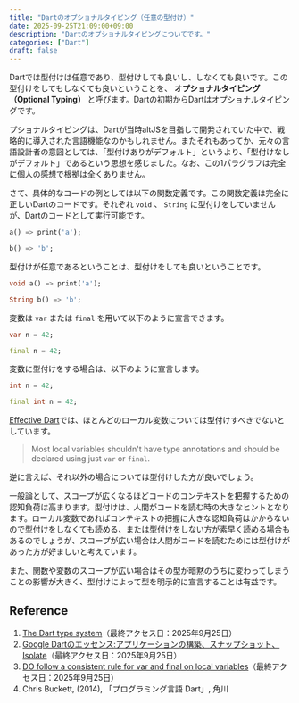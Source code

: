 ```yaml
---
title: "Dartのオプショナルタイピング（任意の型付け）"
date: 2025-09-25T21:09:00+09:00
description: "Dartのオプショナルタイピングについてです。"
categories: ["Dart"]
draft: false
---
```


Dartでは型付けは任意であり、型付けしても良いし、しなくても良いです。この型付けをしてもしなくても良いということを、 **オプショナルタイピング（Optional Typing）** と呼びます。Dartの初期からDartはオプショナルタイピングです。

プショナルタイピングは、Dartが当時altJSを目指して開発されていた中で、戦略的に導入された言語機能なのかもしれません。またそれもあってか、元々の言語設計者の意図としては、「型付けありがデフォルト」というより、「型付けなしがデフォルト」であるという思想を感じました。なお、この1パラグラフは完全に個人の感想で根拠は全くありません。

さて、具体的なコードの例としては以下の関数定義です。この関数定義は完全に正しいDartのコードです。それぞれ `void` 、 `String` に型付けをしていませんが、Dartのコードとして実行可能です。

```dart
a() => print('a');
```

```dart
b() => 'b';
```

型付けが任意であるということは、型付けをしても良いということです。

```dart
void a() => print('a');
```

```dart
String b() => 'b';
```

変数は `var` または `final` を用いて以下のように宣言できます。

```dart
var n = 42;
```

```dart
final n = 42;
```

変数に型付けをする場合は、以下のように宣言します。

```dart
int n = 42;
```

```dart
final int n = 42;
```

[Effective Dart](https://dart.dev/effective-dart/usage#do-follow-a-consistent-rule-for-var-and-final-on-local-variables)では、ほとんどのローカル変数については型付けすべきでないとしています。

> Most local variables shouldn't have type annotations and should be declared using just `var` or `final`. 

逆に言えば、それ以外の場合については型付けした方が良いでしょう。

一般論として、スコープが広くなるほどコードのコンテキストを把握するための認知負荷は高まります。型付けは、人間がコードを読む時の大きなヒントとなります。ローカル変数であればコンテキストの把握に大きな認知負荷はかからないので型付けをしなくても読める、または型付けをしない方が素早く読める場合もあるのでしょうが、スコープが広い場合は人間がコードを読むためには型付けがあった方が好ましいと考えています。

また、関数や変数のスコープが広い場合はその型が暗黙のうちに変わってしまうことの影響が大きく、型付けによって型を明示的に宣言することは有益です。

## Reference

1. [The Dart type system](https://dart.dev/language/type-system)（最終アクセス日：2025年9月25日）
2. [Google Dartのエッセンス:アプリケーションの構築、スナップショット、Isolate](https://www.infoq.com/jp/articles/google-dart/)（最終アクセス日：2025年9月25日）
3. [DO follow a consistent rule for var and final on local variables](https://dart.dev/effective-dart/usage#do-follow-a-consistent-rule-for-var-and-final-on-local-variables)（最終アクセス日：2025年9月25日）
4. Chris Buckett, (2014), 「プログラミング言語 Dart」, 角川
